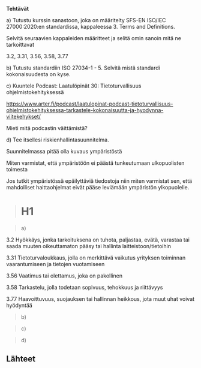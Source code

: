 **Tehtävät**

a) Tutustu kurssin sanastoon, joka on määritelty SFS-EN ISO/IEC 27000:2020:en standardissa, kappaleessa 3. Terms and Definitions.

Selvitä seuraavien kappaleiden määritteet ja selitä omin sanoin mitä ne tarkoittavat 

3.2, 3.31, 3.56, 3.58, 3.77

b) Tutustu standardiin ISO 27034-1 - 5. Selvitä mistä standardi kokonaisuudesta on kyse.

c) Kuuntele Podcast: Laatulöpinät 30: Tietoturvallisuus ohjelmistokehityksessä

 https://www.arter.fi/podcast/laatulopinat-podcast-tietoturvallisuus-ohjelmistokehityksessa-tarkastele-kokonaisuutta-ja-hyodynna-viitekehykset/
 
Mieti mitä podcastin väittämistä?

d) Tee itsellesi riskienhallintasuunnitelma.

Suunnitelmassa pitää olla kuvaus ympäristöstä

Miten varmistat, että ympäristöön ei päästä tunkeutumaan ulkopuolisten toimesta

Jos tutkit ympäristössä epäilyttäviä tiedostoja niin miten varmistat sen, että mahdolliset haittaohjelmat eivät pääse leviämään ympäristön ylkopuolelle.

> # H1

 >a)

   3.2 Hyökkäys, jonka tarkoituksena on tuhota, paljastaa, evätä, varastaa tai saada muuten oikeuttamaton pääsy tai hallinta laitteistoon/tietoihin

   3.31 Tietoturvaloukkaus, jolla on merkittävä vaikutus yrityksen toiminnan vaarantumiseen ja tietojen vuotamiseen

   3.56 Vaatimus tai olettamus, joka on pakollinen

   3.58 Tarkastelu, jolla todetaan sopivuus, tehokkuus ja riittävyys

   3.77 Haavoittuvuus, suojauksen tai hallinnan heikkous, jota muut uhat voivat hyödyntää
   

 >b)



 >c)

 >d)





  ## Lähteet
